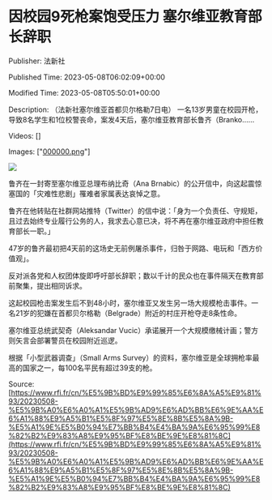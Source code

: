 # 因校园9死枪案饱受压力 塞尔维亚教育部长辞职

Publisher: 法新社

Published Time: 2023-05-08T06:02:09+00:00

Modified Time: 2023-05-08T05:50:01+00:00

Description: （法新社塞尔维亚首都贝尔格勒7日电） 一名13岁男童在校园开枪，导致8名学生和1位校警丧命，案发4天后，塞尔维亚教育部长鲁齐（Branko……

Videos: []

Images: ["[000000.png](000000.png)"]

<!--METADATA-->

![](../Images/2023-05-08T06-02-09-00-00/000000.png)

鲁齐在一封寄至塞尔维亚总理布纳比奇（Ana Brnabic）的公开信中，向这起震惊塞国的「灾难性悲剧」罹难者家属表达哀悼之意。

鲁齐在他转贴在社群网站推特（Twitter）的信中说：「身为一个负责任、守规矩，且过去始终专业履行公务的人，我求去心意已决，将不再在塞尔维亚政府中担任教育部长一职。」

47岁的鲁齐最初把4天前的这场史无前例屠杀事件，归咎于网路、电玩和「西方价值观」。

反对派各党和人权团体旋即呼吁部长辞职；数以千计的民众也在事件隔天在教育部前聚集，提出相同诉求。

这起校园枪击案发生后不到48小时，塞尔维亚又发生另一场大规模枪击事件。一名21岁的犯嫌在首都贝尔格勒（Belgrade）附近的村庄开枪夺走8条性命。

塞尔维亚总统武契奇（Aleksandar Vucic）承诺展开一个大规模缴械计画；警方则矢言会部署警员在校园附近巡逻。

根据「小型武器调查」（Small Arms Survey）的资料，塞尔维亚是全球拥枪率最高的国家之一，每100名平民有超过39支的枪。

Source: [https://www.rfi.fr/cn/%E5%9B%BD%E9%99%85%E6%8A%A5%E9%81%93/20230508-%E5%9B%A0%E6%A0%A1%E5%9B%AD9%E6%AD%BB%E6%9E%AA%E6%A1%88%E9%A5%B1%E5%8F%97%E5%8E%8B%E5%8A%9B-%E5%A1%9E%E5%B0%94%E7%BB%B4%E4%BA%9A%E6%95%99%E8%82%B2%E9%83%A8%E9%95%BF%E8%BE%9E%E8%81%8C](https://www.rfi.fr/cn/%E5%9B%BD%E9%99%85%E6%8A%A5%E9%81%93/20230508-%E5%9B%A0%E6%A0%A1%E5%9B%AD9%E6%AD%BB%E6%9E%AA%E6%A1%88%E9%A5%B1%E5%8F%97%E5%8E%8B%E5%8A%9B-%E5%A1%9E%E5%B0%94%E7%BB%B4%E4%BA%9A%E6%95%99%E8%82%B2%E9%83%A8%E9%95%BF%E8%BE%9E%E8%81%8C)